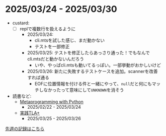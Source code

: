 # 2025/03/24 - 2025/03/30

- custard:
    - [ ] replで複数行を扱えるように
        - 2025/03/24:
            - cli.mtsを試した感じ、まだ動かない
            - テストを一部修正
        - 2025/03/25: テストを修正したらあっさり通った！でもなんでcli.mtsだと動かないんだろう
            - いや、やっぱcli.mtsも動いてるっぽい。一部挙動がおかしいけど
        - 2025/03/26: 新たに失敗するテストケースを追加。scannerを改善すれば通る
            - EOFに位置情報を付ける件と一緒にやって、`null`だと何にもマッチしなかったって意味にして`UNKNOWN`を消そう
- 読書など:
    - [Metaprogramming with Python](https://www.packtpub.com/en-us/product/metaprogramming-with-python-9781838554651)
        - 2025/02/22 - 2025/03/24
    - [実践TLA+](https://www.shoeisha.co.jp/book/detail/9784798169163)
        - 2025/03/25 - 2025/03/26

[先週の記録はこちら](https://github.com/igrep/daily-commits/blob/90dde616372ae1bc9cb14d86b345b87cb7e30c37/yesterday.md)
